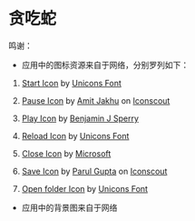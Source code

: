 # 贪吃蛇

鸣谢：

* 应用中的图标资源来自于网络，分别罗列如下：

1. <a href="https://iconscout.com/icons/start" target="_blank">Start Icon</a> by <a href="https://iconscout.com/contributors/unicons" target="_blank">Unicons Font</a>

2. <a href="https://iconscout.com/icons/pause" target="_blank">Pause Icon</a> by <a href="https://iconscout.com/contributors/amit-jakhu">Amit Jakhu</a> on <a href="https://iconscout.com">Iconscout</a>
3. <a href="https://iconscout.com/icons/play" target="_blank">Play  Icon</a> by <a href="https://iconscout.com/contributors/benjamin-j-sperry" target="_blank">Benjamin J Sperry</a>
4. <a href="https://iconscout.com/icons/reload" target="_blank">Reload Icon</a> by <a href="https://iconscout.com/contributors/unicons" target="_blank">Unicons Font</a>
5. <a href="https://iconscout.com/icons/close" target="_blank">Close Icon</a> by <a href="https://iconscout.com/contributors/fluent" target="_blank">Microsoft</a>
6. <a href="https://iconscout.com/icons/save" target="_blank">Save Icon</a> by <a href="https://iconscout.com/contributors/parul">Parul Gupta</a> on <a href="https://iconscout.com">Iconscout</a>
7. <a href="https://iconscout.com/icons/open-folder" target="_blank">Open folder Icon</a> by <a href="https://iconscout.com/contributors/unicons" target="_blank">Unicons Font</a>

* 应用中的背景图来自于网络

